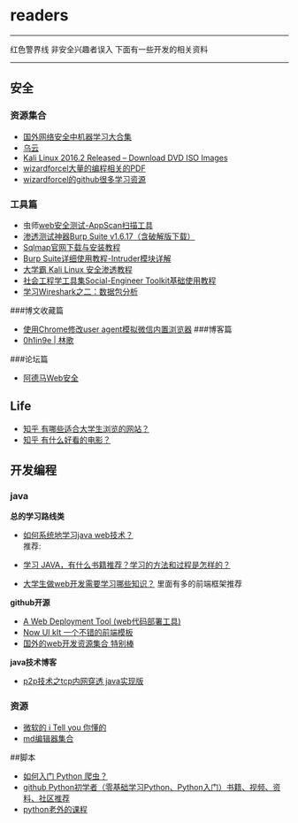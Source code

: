 # readers

------

红色警界线  非安全兴趣者误入 下面有一些开发的相关资料

------
## 安全


### 资源集合
- [国外网络安全中机器学习大合集](https://github.com/jivoi/awesome-ml-for-cybersecurity/blob/master/README_ch.md)
- [乌云](http://www.anquan.us/) 
- [Kali Linux 2016.2 Released – Download DVD ISO Images](https://www.tecmint.com/download-kali-linux-dvd-iso-images/)
- [wizardforcel大量的编程相关的PDF](https://www.gitbook.com/@wizardforcel)
- [wizardforcel的github很多学习资源](https://github.com/wizardforcel)
### 工具篇
- 虫师[web安全测试-AppScan扫描工具](http://www.cnblogs.com/fnng/archive/2012/05/27/2520594.html)
- [渗透测试神器Burp Suite v1.6.17（含破解版下载）](http://www.freebuf.com/sectool/66521.html)
- [Sqlmap官网下载与安装教程](http://www.vuln.cn/2000)
- [Burp Suite详细使用教程-Intruder模块详解](http://www.freebuf.com/sectool/2079.html)
- [大学霸 Kali Linux 安全渗透教程](https://wizardforcel.gitbooks.io/daxueba-kali-linux-tutorial/content/28.html)
- [社会工程学工具集Social-Engineer Toolkit基础使用教程](http://www.freebuf.com/sectool/73409.html)
- [学习Wireshark之二：数据包分析](http://blog.51cto.com/skypegnu1/1540728)

###博文收藏篇
- [使用Chrome修改user agent模拟微信内置浏览器](http://blog.csdn.net/kaikai4/article/details/50973449)
###博客篇
- [0h1in9e | 林歌](https://www.ohlinge.cn/)

###论坛篇
- [阿德马Web安全](http://www.nxadmin.com/category/web)

## Life
- [知乎 有哪些适合大学生浏览的网站？](https://www.zhihu.com/question/20136746)
- [知乎 有什么好看的电影？](https://www.zhihu.com/question/26477086)


## 开发编程

### java
**总的学习路线类**
 
- [如何系统地学习java web技术？](https://www.zhihu.com/question/23335551 "javaweb学习路线")  
推荐: 
- [学习 JAVA，有什么书籍推荐？学习的方法和过程是怎样的？](https://www.zhihu.com/question/29581524/answer/44872235)
 
- [大学生做web开发需要学习哪些知识？](https://www.zhihu.com/question/27644184)    里面有多的前端框架推荐  

 
**github开源**<br>
- [A Web Deployment Tool (web代码部署工具) ](https://github.com/meolu/walle-web)
- [Now UI kIt 一个不错的前端模板](https://www.creative-tim.com/product/now-ui-kit?affiliate_id=97705)  
- [国外的web开发资源集合 特别棒](https://github.com/sindresorhus/awesome/blob/master/readme.md)

**java技术博客**

- [p2p技术之tcp内网穿透 java实现版](http://blog.csdn.net/kiss1987f5/article/details/57084303)

### 资源

- [微软的 i Tell you 你懂的](https://msdn.itellyou.cn/)   
- [md编辑器集合](http://www.williamlong.info/archives/4319.html) 


##脚本

- [如何入门 Python 爬虫？](https://www.zhihu.com/question/20899988)
- [github Python初学者（零基础学习Python、Python入门）书籍、视频、资料、社区推荐](https://github.com/Yixiaohan/codeparkshare) 
- [python老外的课程](https://learnpythonthehardway.org/book/) 
 
